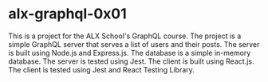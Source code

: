 # alx-graphql-0x01
This is a project for the ALX School's GraphQL course. The project is a simple GraphQL server that serves a list of users and their posts. The server is built using Node.js and Express.js. The database is a simple in-memory database. The server is tested using Jest. The client is built using React.js. The client is tested using Jest and React Testing Library.